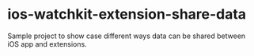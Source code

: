 # ios-watchkit-extension-share-data
Sample project to show case different ways data can be shared between iOS app and extensions.
